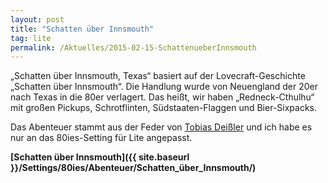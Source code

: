 ```yaml
---
layout: post
title: "Schatten über Innsmouth"
tag: lite
permalink: /Aktuelles/2015-02-15-SchattenueberInnsmouth
---
```


&bdquo;Schatten über Innsmouth, Texas&ldquo; basiert auf der Lovecraft-Geschichte &bdquo;Schatten über Innsmouth&ldquo;. Die Handlung wurde von Neuengland der 20er nach Texas in die 80er verlagert. Das heißt, wir haben &bdquo;Redneck-Cthulhu&ldquo; mit großen Pickups, Schrotflinten, Südstaaten-Flaggen und Bier-Sixpacks.

Das Abenteuer stammt aus der Feder von [Tobias Deißler](http://randpatrouille.de/Abenteuer.xhtml) und ich habe es nur an das 80ies-Setting für Lite angepasst.

**[Schatten über Innsmouth]({{ site.baseurl }}/Settings/80ies/Abenteuer/Schatten_über_Innsmouth/)**
